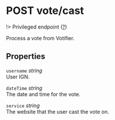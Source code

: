 # <span class="badge badge-light">POST</span> <span class="badge badge-light">vote/cast</span>

!> Privileged endpoint ([?](privileged.md))

Process a vote from Votifier.

## Properties

`username` *string*  
User IGN.

`dateTime` *string*  
The date and time for the vote.

`service` *string*  
The website that the user cast the vote on.



